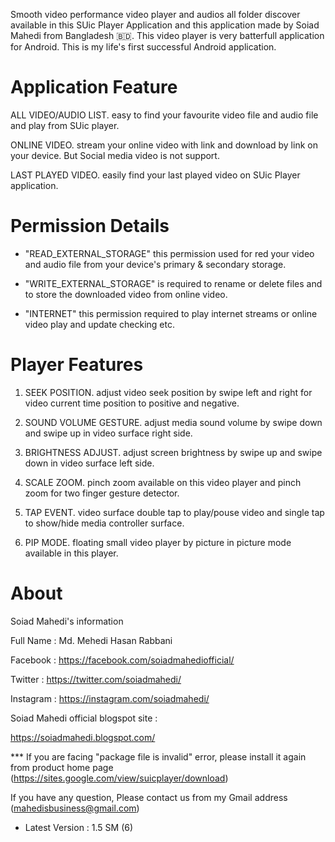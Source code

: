 Smooth video performance video player and audios all folder discover available in this SUic Player Application and this application made by Soiad Mahedi from Bangladesh 🇧🇩. This video player is very batterfull application for Android. This is my life's first successful Android application.

# Application Feature

ALL VIDEO/AUDIO LIST. easy to find your favourite video file and audio file and play from SUic player. 

ONLINE VIDEO. stream your online video with link and download by link on your device. But Social media video is not support.

LAST PLAYED VIDEO. easily find your last played video on SUic Player application. 

# Permission Details

* "READ_EXTERNAL_STORAGE" this permission used for red your video and audio file from your device's primary & secondary storage. 

* "WRITE_EXTERNAL_STORAGE" is required to rename or delete files and to store the downloaded video from online video.

* "INTERNET" this permission required to play internet streams or online video play and update checking etc.

# Player Features

1. SEEK POSITION. adjust video seek position by swipe left and right for video current time position to positive and negative. 

2. SOUND VOLUME GESTURE. adjust media sound volume by swipe down and swipe up in video surface right side.

3. BRIGHTNESS ADJUST. adjust screen brightness by swipe up and swipe down in video surface left side.

4. SCALE ZOOM. pinch zoom available on this video player and pinch zoom for two finger gesture detector. 

5. TAP EVENT. video surface double tap to play/pouse video and single tap to show/hide media controller surface. 

6. PIP MODE. floating small video player by picture in picture mode available in this player.

# About

Soiad Mahedi's information

Full Name : Md. Mehedi Hasan Rabbani

Facebook : https://facebook.com/soiadmahediofficial/

Twitter : https://twitter.com/soiadmahedi/

Instagram : https://instagram.com/soiadmahedi/

Soiad Mahedi official blogspot site : 

https://soiadmahedi.blogspot.com/

*** If you are facing "package file is invalid" error, please install it again from product home page (https://sites.google.com/view/suicplayer/download)

If you have any question, Please contact us from my Gmail address (mahedisbusiness@gmail.com)

- Latest Version : 1.5 SM (6)
